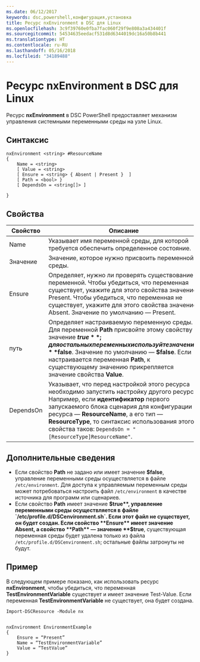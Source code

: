 ```yaml
---
ms.date: 06/12/2017
keywords: dsc,powershell,конфигурация,установка
title: Ресурс nxEnvironment в DSC для Linux
ms.openlocfilehash: 3c9f39760e0fba7fac060f29f9e808a3a434401f
ms.sourcegitcommit: 54534635eedacf531d8d6344019dc16a50b8b441
ms.translationtype: HT
ms.contentlocale: ru-RU
ms.lasthandoff: 05/16/2018
ms.locfileid: "34189488"
---
```

# <a name="dsc-for-linux-nxenvironment-resource"></a>Ресурс nxEnvironment в DSC для Linux

Ресурс **nxEnvironment** в DSC PowerShell предоставляет механизм управления системными переменными среды на узле Linux.

## <a name="syntax"></a>Синтаксис

```
nxEnvironment <string> #ResourceName
{
    Name = <string>
    [ Value = <string>
    [ Ensure = <string> { Absent | Present }  ]
    [ Path = <bool> }
    [ DependsOn = <string[]> ]

}
```

## <a name="properties"></a>Свойства

|  Свойство |  Описание |
|---|---|
| Name| Указывает имя переменной среды, для которой требуется обеспечить определенное состояние.|
| Значение| Значение, которое нужно присвоить переменной среды.|
| Ensure| Определяет, нужно ли проверять существование переменной. Чтобы убедиться, что переменная существует, укажите для этого свойства значение Present. Чтобы убедиться, что переменная не существует, укажите для этого свойства значение Absent. Значение по умолчанию — Present.|
| путь| Определяет настраиваемую переменную среды. Для переменной **Path** присвойте этому свойству значение **$true**; для остальных переменных используйте значение **$false**. Значение по умолчанию — **$false**. Если настраивается переменная **Path**, к существующему значению прикрепляется значение свойства **Value**.|
| DependsOn | Указывает, что перед настройкой этого ресурса необходимо запустить настройку другого ресурса. Например, если **идентификатор** первого запускаемого блока сценария для конфигурации ресурса — **ResourceName**, а его тип — **ResourceType**, то синтаксис использования этого свойства таков: `DependsOn = "[ResourceType]ResourceName"`.|

## <a name="additional-information"></a>Дополнительные сведения

* Если свойство **Path** не задано или имеет значение **$false**, управление переменными среды осуществляется в файле `/etc/environment`. Для доступа к управляемым переменным среды может потребоваться настроить файл `/etc/environment` в качестве источника для программ или сценариев.
* Если свойство **Path** имеет значение **$true**, управление переменными среды осуществляется в файле `/etc/profile.d/DSCenvironment.sh`. Если этот файл не существует, он будет создан. Если свойство **Ensure** имеет значение Absent, а свойство **Path** — значение **$true**, существующая переменная среды будет удалена только из файла `/etc/profile.d/DSCenvironment.sh`; остальные файлы затронуты не будут.

## <a name="example"></a>Пример

В следующем примере показано, как использовать ресурс **nxEnvironment**, чтобы убедиться, что переменная **TestEnvironmentVariable** существует и имеет значение Test-Value. Если переменная **TestEnvironmentVariable** не существует, она будет создана.

```
Import-DSCResource -Module nx


nxEnvironment EnvironmentExample
{
    Ensure = “Present”
    Name = “TestEnvironmentVariable”
    Value = “TestValue”
}
```